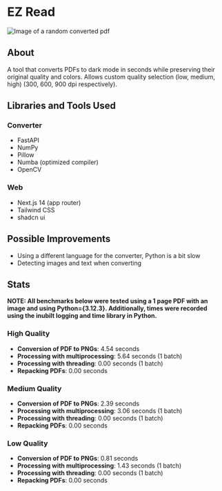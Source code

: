 # EZ Read

![Image of a random converted pdf](https://github.com/JaehyeongPark06/EZ-Read/assets/78674944/7c40f674-d33a-4b35-bfc5-13417649ae1c)

## About

A tool that converts PDFs to dark mode in seconds while preserving their original quality and colors. Allows custom quality selection (low, medium, high) (300, 600, 900 dpi respectively).

## Libraries and Tools Used

### Converter

- FastAPI
- NumPy
- Pillow
- Numba (optimized compiler)
- OpenCV

### Web

- Next.js 14 (app router)
- Tailwind CSS
- shadcn ui

## Possible Improvements

- Using a different language for the converter, Python is a bit slow
- Detecting images and text when converting

## Stats

**NOTE: All benchmarks below were tested using a 1 page PDF with an image and using Python={3.12.3}. Additionally, times were recorded using the inubilt logging and time library in Python.**

### High Quality

- **Conversion of PDF to PNGs**: 4.54 seconds
- **Processing with multiprocessing**: 5.64 seconds (1 batch)
- **Processing with threading**: 0.00 seconds (1 batch)
- **Repacking PDFs**: 0.00 seconds

### Medium Quality

- **Conversion of PDF to PNGs**: 2.39 seconds
- **Processing with multiprocessing**: 3.06 seconds (1 batch)
- **Processing with threading**: 0.00 seconds (1 batch)
- **Repacking PDFs**: 0.00 seconds

### Low Quality

- **Conversion of PDF to PNGs**: 0.81 seconds
- **Processing with multiprocessing**: 1.43 seconds (1 batch)
- **Processing with threading**: 0.00 seconds (1 batch)
- **Repacking PDFs**: 0.00 seconds

